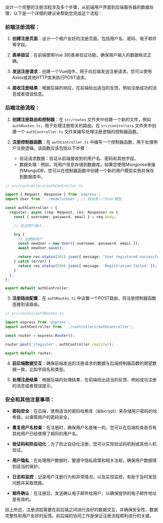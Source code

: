 设计一个完整的注册流程涉及多个步骤，从前端用户界面到后端服务器的数据处理，以下是一个详细的建议来帮助您完成这个流程：

### 前端注册流程：

1. **创建注册页面**：设计一个用户友好的注册页面，包括用户名、密码、电子邮件等字段。

2. **表单验证**：在前端使用Vue 3的表单验证功能，确保用户输入的数据格式正确。

3. **发送注册请求**：创建一个Vue组件，用于向后端发送注册请求。您可以使用Axios或其他HTTP库来执行POST请求。

4. **接收注册结果**：根据后端的响应，在前端给出适当的反馈，例如注册成功的消息或者错误信息。

### 后端注册流程：

1. **创建注册路由和控制器**：在 `src/routes` 文件夹中创建一个新的文件，例如 `authRoutes.ts`，用于处理注册相关的路由。在 `src/controllers` 文件夹中创建一个 `authController.ts` 文件来编写处理注册逻辑的控制器函数。

2. **注册控制器函数**：在 `authController.ts` 中编写一个控制器函数，用于处理用户注册逻辑。该函数应该包括以下步骤：
   - 验证请求数据：验证从前端接收到的用户名、密码和其他字段。
   - 数据处理：例如，将用户信息存储到数据库。如果您使用Mongoose来操作MongoDB，您可以在控制器函数中创建一个新的用户模型实例并保存到数据库中。

```typescript
// src/controllers/authController.ts

import { Request, Response } from 'express';
import User from '../models/User'; // 假设有一个User模型

const authController = {
  register: async (req: Request, res: Response) => {
    const { username, password, email } = req.body;

    // 验证用户输入...

    try {
      // 创建新用户
      const newUser = new User({ username, password, email });
      await newUser.save();

      return res.status(201).json({ message: 'User registered successfully' });
    } catch (error) {
      return res.status(500).json({ message: 'Registration failed' });
    }
  },
};

export default authController;
```

3. **注册路由配置**：在 `authRoutes.ts` 中设置一个POST路由，将注册控制器函数连接到该路由。

```typescript
// src/routes/authRoutes.ts

import express from 'express';
import authController from '../controllers/authController';

const router = express.Router();

router.post('/register', authController.register);

export default router;
```

4. **前后端数据交互**：确保前端发送的注册请求的数据与后端控制器函数的期望数据一致，比如字段名和类型。

5. **处理注册结果**：根据后端的处理结果，在前端给出适当的反馈，例如成功注册的消息或者错误提示。

### 安全和其他注意事项：

- **密码安全**：在后端，使用适当的密码哈希库（如bcrypt）来存储用户密码的哈希值，以保障用户的密码安全。

- **重复用户名检查**：在注册时，确保用户名是唯一的。您可以在后端检查是否有其他用户已经使用了相同的用户名。

- **验证码和防自动化**：为了防止自动化注册，您可以实现验证码机制或其他人机验证。

- **用户隐私**：在处理用户数据时，要遵守隐私政策和相关法规，确保用户数据得到适当的保护。

- **日志和监控**：记录用户注册行为和异常情况，以及实现监控，有助于及时发现问题并采取措施。

- **邮件确认**：在注册后，发送确认电子邮件给用户，以确保提供的电子邮件地址是有效的。

综上所述，注册流程需要在前后端之间进行良好的数据交互，并确保安全性、数据完整性和用户友好的反馈。前后端的协同工作是保证注册流程顺利进行的关键。